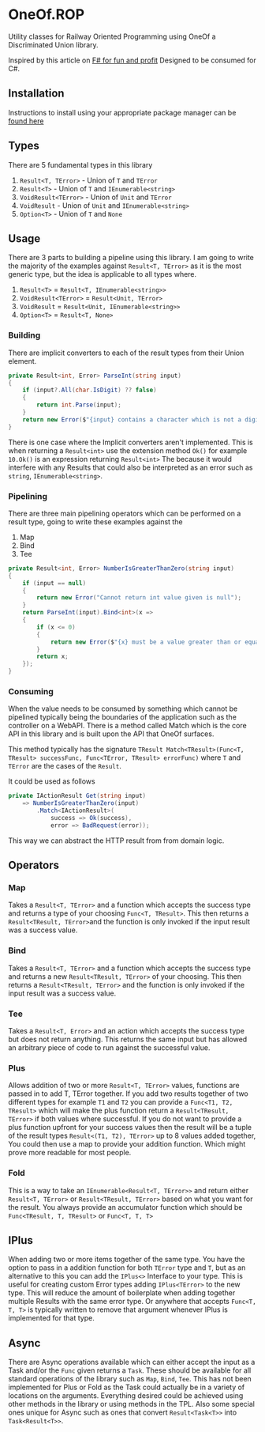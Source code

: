 # OneOf.ROP
Utility classes for Railway Oriented Programming using OneOf a Discriminated Union library.

Inspired by this article on [F# for fun and profit](https://fsharpforfunandprofit.com/posts/recipe-part2/)
Designed to be consumed for C#.

## Installation
Instructions to install using your appropriate package manager can be [found here](https://www.nuget.org/packages/OneOf.ROP/)

## Types

There are 5 fundamental types in this library

1. `Result<T, TError>` - Union of `T` and `TError`
2. `Result<T>` - Union of `T` and `IEnumerable<string>`
3. `VoidResult<TError>` - Union of `Unit` and `TError`
4. `VoidResult` - Union of `Unit` and `IEnumerable<string>`
5. `Option<T>` - Union of `T` and `None`

## Usage

There are 3 parts to building a pipeline using this library.
I am going to write the majority of the examples against `Result<T, TError>` as it is the most generic type, but the idea is applicable to all types where.
1. `Result<T>` = `Result<T, IEnumerable<string>>`
2. `VoidResult<TError>` = `Result<Unit, TError>`
3. `VoidResult` = `Result<Unit, IEnumerable<string>>`
4. `Option<T>` = `Result<T, None>`

### Building
There are implicit converters to each of the result types from their Union element.

```cs
private Result<int, Error> ParseInt(string input)
{
    if (input?.All(char.IsDigit) ?? false)
    {
        return int.Parse(input);
    }
    return new Error($"{input} contains a character which is not a digit");
}
```

There is one case where the Implicit converters aren't implemented. This is when returning a `Result<int>` use the extension method `Ok()` for example `10.Ok()` is an expression returning `Result<int>`
The because it would interfere with any Results that could also be interpreted as an error such as `string`, `IEnumerable<string>`.

### Pipelining

There are three main pipelining operators which can be performed on a result type, going to write these examples against the
1. Map
2. Bind
3. Tee

```cs
private Result<int, Error> NumberIsGreaterThanZero(string input)
{
    if (input == null)
    {
        return new Error("Cannot return int value given is null");
    }
    return ParseInt(input).Bind<int>(x =>
    {
        if (x <= 0)
        {
            return new Error($"{x} must be a value greater than or equal to 0");
        }
        return x;
    });
}
```

### Consuming

When the value needs to be consumed by something which cannot be pipelined typically being the boundaries of the application such as the controller on a WebAPI.
There is a method called Match which is the core API in this library and is built upon the API that OneOf surfaces.

This method typically has the signature
`TResult Match<TResult>(Func<T, TResult> successFunc, Func<TError, TResult> errorFunc)` where `T` and `TError` are the cases of the `Result`.

It could be used as follows

```cs
private IActionResult Get(string input)
    => NumberIsGreaterThanZero(input)
        .Match<IActionResult>(
            success => Ok(success),
            error => BadRequest(error));
```

This way we can abstract the HTTP result from from domain logic.

## Operators

### Map

Takes a `Result<T, TError>` and a function which accepts the success type and returns a type of your choosing `Func<T, TResult>`.
This then returns a `Result<TResult, TError>`and the function is only invoked if the input result was a success value.

### Bind

Takes a `Result<T, TError>` and a function which accepts the success type and returns a new `Result<TResult, TError>` of your choosing.
This then returns a `Result<TResult, TError>` and the function is only invoked if the input result was a success value.

### Tee

Takes a `Result<T, Error>` and an action which accepts the success type but does not return anything.
This returns the same input but has allowed an arbitrary piece of code to run against the successful value.

### Plus

Allows addition of two or more `Result<T, TError>` values, functions are passed in to add T, TError together.
If you add two results together of two different types for example `T1` and `T2` you can provide a `Func<T1, T2, TResult>` which will make the plus function return a `Result<TResult, TError>` if both values where successful.
If you do not want to provide a plus function upfront for your success values then the result will be a tuple of the result types `Result<(T1, T2), TError>` up to 8 values added together, You could then use a map to provide your addition function. Which might prove more readable for most people.

### Fold

This is a way to take an `IEnumerable<Result<T, TError>>` and return either `Result<T, TError>` or `Result<TResult, TError>` based on what you want for the result.
You always provide an accumulator function which should be `Func<TResult, T, TResult>` or `Func<T, T, T>`

## IPlus

When adding two or more items together of the same type. You have the option to pass in a addition function for both `TError` type and `T`, but as an alternative to this you can add the `IPlus<>` Interface to your type.
This is useful for creating custom Error types adding `IPlus<TError>` to the new type. This will reduce the amount of boilerplate when adding together multiple Results with the same error type.
Or anywhere that accepts `Func<T, T, T>` is typically written to remove that argument whenever IPlus is implemented for that type.

## Async

There are Async operations available which can either accept the input as a Task and/or the `Func` given returns a `Task`. These should be available for all standard operations of the library such as `Map`, `Bind`, `Tee`.
This has not been implemented for Plus or Fold as the Task could actually be in a variety of locations on the arguments. Everything desired could be achieved using other methods in the library or using methods in the TPL.
Also some special ones unique for Async  such as ones that convert `Result<Task<T>>` into `Task<Result<T>>`.
